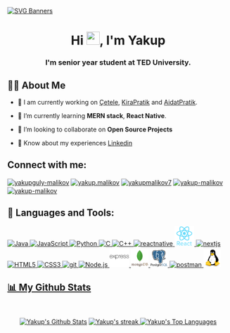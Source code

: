 <!-- <a href="#"><img width="100%" height="auto" src="https://i.imgur.com/iXuL1HG.png" height="175px"/></a> -->
[![SVG Banners](https://svg-banners.vercel.app/api?type=typeWriter&text1=Welcome%20to%20my%20Github%20Profile👨‍💻&width=1800&height=400 )](https://github.com/Akshay090/svg-banners)


<h1 align="center">Hi <img src="https://raw.githubusercontent.com/MartinHeinz/MartinHeinz/master/wave.gif" width="30px" height="30px">, I'm Yakup</h1>
<h3 align="center">I'm senior year student at TED University.</h3>


## 🙋‍♂️ About Me

- 🔭 I am currently working on [Çetele](https://www.kirapratik.com.tr/cetele/), [KiraPratik](https://www.kirapratik.com.tr/) and [AidatPratik](https://www.aidatpratik.com.tr/).

- 🌱 I’m currently learning **MERN stack**, **React Native**.

- 👯 I’m looking to collaborate on **Open Source Projects**

- 📄 Know about my experiences [Linkedin](https://www.linkedin.com/in/yakupguly-malikov)

## Connect with me:
<p align="left">

<a href="https://www.linkedin.com/in/yakupguly-malikov/" target="blank"><img align="center" title="Linkedin" src="https://raw.githubusercontent.com/rahuldkjain/github-profile-readme-generator/master/src/images/icons/Social/linked-in-alt.svg" alt="yakupguly-malikov" height="30" width="40" /></a>
<a href="https://instagram.com/yakup.malikov" target="blank"><img align="center" title="Instagram" src="https://raw.githubusercontent.com/rahuldkjain/github-profile-readme-generator/master/src/images/icons/Social/instagram.svg" alt="yakup.malikov" height="30" width="40" /></a>
<a href="https://www.hackerrank.com/yakupmalikov7" target="blank"><img align="center" title="HackerRank" src="https://raw.githubusercontent.com/rahuldkjain/github-profile-readme-generator/master/src/images/icons/Social/hackerrank.svg" alt="yakupmalikov7" height="30" width="40" /></a>
<a href="https://stackoverflow.com/users/20860690/yakup-malikov" target="blank"><img align="center" title="Stack Overflow" src="https://img.icons8.com/color/48/000000/stackoverflow.png" alt="yakup-malikov" height="30" width="40" /></a>
<a href="https://gitlab.com/Yakup9" target="blank"><img align="center" title="GitLab" src="https://img.icons8.com/color/48/000000/gitlab.png" alt="yakup-malikov" height="30" width="40" /></a>

</p>

## 🚀 Languages and Tools:

<p align="left"> 
    <a href="https://www.java.com" target="_blank"> <img title="Java" src="https://img.icons8.com/color/48/000000/java-coffee-cup-logo.png"/> </a>
    <a href="https://developer.mozilla.org/en-US/docs/Web/JavaScript" target="_blank"> <img title="JavaScript" src="https://img.icons8.com/color/48/000000/javascript.png"/> </a>
    <a href="https://www.python.org/" target="_blank" rel="noreferrer"> <img title="Python" src="https://img.icons8.com/color/48/000000/python.png"/> </a>
    <a href="https://www.cprogramming.com/" target="_blank" rel="noreferrer"> <img title="C" src="https://img.icons8.com/color/48/000000/c-programming.png"/> </a>
    <a href="https://www.w3schools.com/cpp/" target="_blank" rel="noreferrer"> <img title="C++" src="https://img.icons8.com/color/48/000000/c-plus-plus-logo.png"/> </a>
    <a href="https://reactnative.dev/" target="_blank" rel="noreferrer"> <img title="React Native" src="https://reactnative.dev/img/header_logo.svg" alt="reactnative" width="45" height="45"/> </a> 
    <a href="https://reactjs.org/" target="_blank"> <img title="React" src="https://raw.githubusercontent.com/devicons/devicon/master/icons/react/react-original-wordmark.svg" alt="react" width="45" height="45"/> </a>
  <a href="https://nextjs.org/" target="_blank"> <img title="Next.js" src="https://img.icons8.com/color/48/000000/nextjs.png" alt="nextjs" width="45" height="45"/> </a>
    <a href="https://www.w3.org/html/" target="_blank"> <img title="HTML5" src="https://img.icons8.com/color/48/000000/html-5.png"/> </a> 
    <a href="https://www.w3schools.com/css/" target="_blank"> <img title="CSS3" src="https://img.icons8.com/color/48/000000/css3.png"/> </a>
    <a href="https://git-scm.com/" target="_blank" rel="noreferrer"> <img title="Git" src="https://www.vectorlogo.zone/logos/git-scm/git-scm-icon.svg" alt="git" width="45" height="45"/> </a>
    <a href="https://nodejs.org" target="_blank"> <img title="Node.js" src="https://img.icons8.com/color/48/000000/nodejs.png"/> </a> 
    <a href="https://expressjs.com" target="_blank" rel="noreferrer"> <img title="Express.js" src="https://raw.githubusercontent.com/devicons/devicon/master/icons/express/express-original-wordmark.svg" alt="express" width="45" height="45"/> </a>
    <a href="https://www.mongodb.com/" target="_blank" rel="noreferrer"> <img title="MongoDB" src="https://raw.githubusercontent.com/devicons/devicon/master/icons/mongodb/mongodb-original-wordmark.svg" alt="mongodb" width="40" height="40"/> </a>
    <a href="https://www.postgresql.org" target="_blank" rel="noreferrer"> <img title="PostgreSQL" src="https://raw.githubusercontent.com/devicons/devicon/master/icons/postgresql/postgresql-original-wordmark.svg" alt="postgresql" width="40" height="40"/> </a> 
<a href="https://postman.com" target="_blank" rel="noreferrer"> <img title="Postman" src="https://www.vectorlogo.zone/logos/getpostman/getpostman-icon.svg" alt="postman" width="40" height="40"/>
    <a href="https://www.linux.org/" target="_blank" rel="noreferrer"> <img title="Linux" src="https://raw.githubusercontent.com/devicons/devicon/master/icons/linux/linux-original.svg" alt="linux" width="40" height="40"/>
    
</p>


<!-- [![React Badge](https://img.shields.io/badge/-React-61DBFB?style=for-the-badge&labelColor=black&logo=react&logoColor=61DBFB)](#)  [![Javascript Badge](https://img.shields.io/badge/-Javascript-F0DB4F?style=for-the-badge&labelColor=black&logo=javascript&logoColor=F0DB4F)](#) [![Typescript Badge](https://img.shields.io/badge/-Typescript-007acc?style=for-the-badge&labelColor=black&logo=typescript&logoColor=007acc)](#) [![Nodejs Badge](https://img.shields.io/badge/-Nodejs-3C873A?style=for-the-badge&labelColor=black&logo=node.js&logoColor=3C873A)](#) [![GraphQL Badge](https://img.shields.io/badge/-GraphQl-e535ab?style=for-the-badge&labelColor=black&logo=node.js&logoColor=e535ab)](#)
<br/> -->


## 📊 My Github Stats

  <br/>
    <p align="center">
    <a href="https://github.com/Yakup3/github-readme-stats"><img alt="Yakup's Github Stats" src="https://github-readme-stats.vercel.app/api?username=Yakup3&show_icons=true&count_private=true&locale=en" /></a>
    <a href="https://github.com/Yakup3/github-readme-streak-stats">
        <img alt="Yakup's streak" src="https://github-readme-streak-stats.herokuapp.com/?user=Yakup3"/>
    </a>
    <a href="https://github.com/Yakup3/github-readme-stats"><img alt="Yakup's Top Languages" src="https://github-readme-stats.vercel.app/api/top-langs/?username=Yakup3&langs_count=8&count_private=true&layout=compact" /></a>
  <br/>    
<!--   <br/>
    <p align="center">
    <a href="https://github.com/Yakup3/github-readme-stats"><img alt="Yakup's Github Stats" src="https://github-readme-stats.vercel.app/api?username=Yakup3&show_icons=true&count_private=true&theme=react&hide_border=true&bg_color=0D1117" /></a>
    <a href="https://github.com/Yakup3/github-readme-streak-stats">
        <img title="🔥 Get streak stats for your profile at git.io/streak-stats" alt="Yakup's streak" src="https://github-readme-streak-stats.herokuapp.com/?user=Yakup3&theme=black-ice&hide_border=true&stroke=0000&background=060A0CD0"/>
    </a>
  <a href="https://github.com/Yakup3/github-readme-stats"><img alt="Yakup's Top Languages" src="https://github-readme-stats.vercel.app/api/top-langs/?username=Yakup3&langs_count=8&count_private=true&layout=compact&theme=react&hide_border=true&bg_color=0D1117" /></a>
  <br/> -->
  </p>
<!--   <b>Note:</b> Top languages is only a metric of the languages my public code consists of and doesn't reflect experience or skill level. -->


<br/>
<br/>

<!-- <a href="https://github.com/Yakup3/github-readme-activity-graph"><img alt="Yakup's Activity Graph" src="https://activity-graph.herokuapp.com/graph?username=Yakup3&bg_color=0D1117&color=5BCDEC&line=5BCDEC&point=FFFFFF&hide_border=true" /></a> -->
    
<br/>
<br/>


<!--
**Yakup3/Yakup3** is a ✨ _special_ ✨ repository because its `README.md` (this file) appears on your GitHub profile.

Here are some ideas to get you started:

- 🔭 I’m currently working on ...
- 🌱 I’m currently learning ...
- 👯 I’m looking to collaborate on ...
- 🤔 I’m looking for help with ...
- 💬 Ask me about ...
- 📫 How to reach me: ...
- 😄 Pronouns: ...
- ⚡ Fun fact: ...
-->
